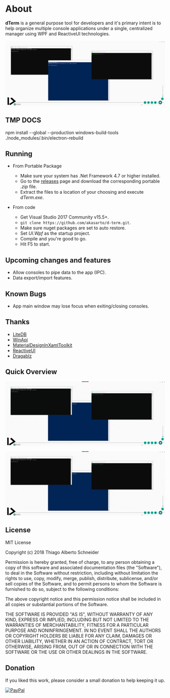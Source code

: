 # About
**dTerm** is a general purpose tool for developers and it's primary intent is to help organize multiple console applications under a single, centralized manager using WPF and ReactiveUI technologies.

![Overview](/media/dTerm.png?raw=true "Overview")

## TMP DOCS

npm install --global --production windows-build-tools
./node_modules/.bin/electron-rebuild


## Running

- From Portable Package
  - Make sure your system has .Net Framework 4.7 or higher installed.
  - Go to the [releases](https://github.com/akasarto/d-term/releases/latest) page and download the corresponding portable _.zip_ file.
  - Extract the files to a location of your choosing and execute _dTerm.exe_.

- From code
  - Get Visual Studio 2017 Community v15.5+.
  - `git clone https://github.com/akasarto/d-term.git`.
  - Make sure nuget packages are set to auto restore.
  - Set _UI.Wpf_ as the startup project.
  - Compile and you're good to go.
  - Hit F5 to start.

## Upcoming changes and features

- Allow consoles to pipe data to the app (IPC).
- Data export/import features.

## Known Bugs

- App main window may lose focus when exiting/closing consoles.

## Thanks

- [LiteDB](http://www.litedb.org/)
- [WinApi](https://github.com/prasannavl/WinApi)
- [MaterialDesignInXamlToolkit](https://github.com/ButchersBoy/MaterialDesignInXamlToolkit)
- [ReactiveUI](https://reactiveui.net/)
- [Dragablz](https://github.com/ButchersBoy/Dragablz)

## Quick Overview

![Consoles](/media/dterm1.gif?raw=true "Transparency")

![Arranges](/media/dterm2.gif?raw=true "Minimize / Restore")

## License

MIT License

Copyright (c) 2018 Thiago Alberto Schneider

Permission is hereby granted, free of charge, to any person obtaining a copy
of this software and associated documentation files (the "Software"), to deal
in the Software without restriction, including without limitation the rights
to use, copy, modify, merge, publish, distribute, sublicense, and/or sell
copies of the Software, and to permit persons to whom the Software is
furnished to do so, subject to the following conditions:

The above copyright notice and this permission notice shall be included in all
copies or substantial portions of the Software.

THE SOFTWARE IS PROVIDED "AS IS", WITHOUT WARRANTY OF ANY KIND, EXPRESS OR
IMPLIED, INCLUDING BUT NOT LIMITED TO THE WARRANTIES OF MERCHANTABILITY,
FITNESS FOR A PARTICULAR PURPOSE AND NONINFRINGEMENT. IN NO EVENT SHALL THE
AUTHORS OR COPYRIGHT HOLDERS BE LIABLE FOR ANY CLAIM, DAMAGES OR OTHER
LIABILITY, WHETHER IN AN ACTION OF CONTRACT, TORT OR OTHERWISE, ARISING FROM,
OUT OF OR IN CONNECTION WITH THE SOFTWARE OR THE USE OR OTHER DEALINGS IN THE
SOFTWARE.

## Donation

If you liked this work, please consider a small donation to help keeping it up.

[![PayPal](https://www.paypalobjects.com/en_US/i/btn/btn_donateCC_LG.gif)](https://www.paypal.com/cgi-bin/webscr?cmd=_s-xclick&hosted_button_id=UUA94B6TXGH3L)


